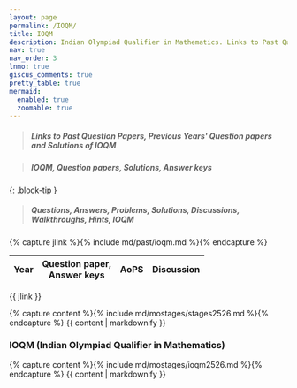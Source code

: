 ```yaml
---
layout: page
permalink: /IOQM/
title: IOQM
description: Indian Olympiad Qualifier in Mathematics. Links to Past Question Papers of IOQM, Answer keys. Hints, Walkthroughs, Discussions.
nav: true
nav_order: 3
lnmo: true
giscus_comments: true
pretty_table: true
mermaid:
  enabled: true
  zoomable: true
---
```


> ##### Links to Past Question Papers, Previous Years' Question papers and Solutions of IOQM

> ##### IOQM, Question papers, Solutions, Answer keys
>
{: .block-tip }

> ##### Questions, Answers, Problems, Solutions, Discussions, Walkthroughs, Hints, IOQM

{% capture jlink %}{% include md/past/ioqm.md %}{% endcapture %}

|    Year     |    Question paper,    <br>           Answer keys            |    AoPS            |    Discussion            |
| :------------: | :------------: | :------------: | :------------: |
{{ jlink }}

{% capture content %}{% include md/mostages/stages2526.md %}{% endcapture %}
{{ content | markdownify }}

### IOQM (Indian Olympiad Qualifier in Mathematics)

{% capture content %}{% include md/mostages/ioqm2526.md %}{% endcapture %}
{{ content | markdownify }}
